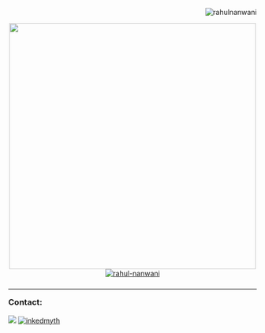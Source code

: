 <p><img align="right" src="https://komarev.com/ghpvc/?username=rahul-nanwani&label=Profile%20views&color=7289DA&style=flat" alt="rahulnanwani" /></p>
<br>
<p align="center">
<a href="https://github.com/anuraghazra/github-readme-stats"><img width="500" src="https://github-readme-stats.vercel.app/api?username=rahul-nanwani&show_icons=true&theme=dark&count_private=true" /></a>
<br>
<a href="https://github.com/ryo-ma/github-profile-trophy"><img align="center" src="https://github-profile-trophy.vercel.app/?username=rahul-nanwani&theme=alduin" alt="rahul-nanwani" /></a>
<br>
</p>
<h3 align="left"><hr>Contact:</h3>
<p align="left">
<a href="mailto:rahulnanwani@icloud.com" target="_blank"><img src="https://img.shields.io/badge/rahulnanwani%40icloud.com-grey?style=for-the-badge1&logo=apple" /></a>
<!--
<a href="https://discordapp.com/users/458279513349160963" target="_blank"><img src="https://img.shields.io/badge/Discord-WOLF%231830-7289DA?logo=discord&style=for-the-badge1" /></a>
-->
<a href="https://twitter.com/inkedmyth" target="_blank"><img src="https://img.shields.io/twitter/follow/inkedmyth?logo=twitter&style=for-the-badge1" alt="inkedmyth" /></a>
</p>
